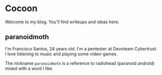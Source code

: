# Cocoon

Welcome to my blog.
You'll find writeups and ideas here.

## paranoidmoth

I'm Francisco Santos, 24 years old. I'm a pentester at Devoteam Cybertrust. I love listening to music and playing some video-games.

The nickname `paranoidmoth` is a reference to radiohead (paranoid android) mixed with a word I like.

